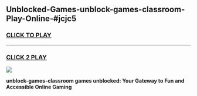 
## Unblocked-Games-unblock-games-classroom-Play-Online-#jcjc5
<h3>
<a href="https://premium.freeplayer.one?title=unblock-games-classroom&ref=27F">CLICK TO PLAY</a></h3>
<hr>

<h3>
<a href="https://premium.freeplayer.one?title=unblock-games-classroom&ref=27F">CLICK 2 PLAY</a>
  
</h3>

<a href="https://premium.freeplayer.one?title=unblock-games-classroom&ref=27F"><img src="https://clearcache.store/games.png"></a>


**unblock-games-classroom games unblocked: Your Gateway to Fun and Accessible Online Gaming**
